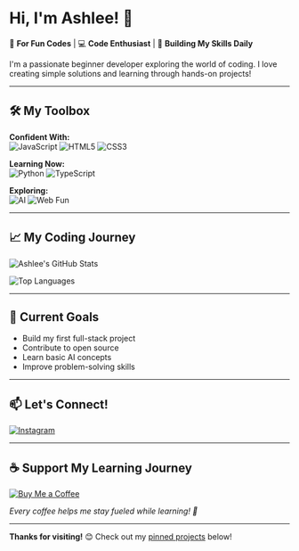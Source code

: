 # Hi, I'm Ashlee! 👋

🌱 **For Fun Codes** | 💻 **Code Enthusiast** | 🚀 **Building My Skills Daily**

I'm a passionate beginner developer exploring the world of coding. I love creating simple solutions and learning through hands-on projects!

---

## 🛠️ My Toolbox

**Confident With:**  
![JavaScript](https://img.shields.io/badge/JavaScript-F7DF1E?style=flat&logo=javascript&logoColor=black)
![HTML5](https://img.shields.io/badge/HTML5-E34F26?style=flat&logo=html5&logoColor=white)
![CSS3](https://img.shields.io/badge/CSS3-1572B6?style=flat&logo=css3&logoColor=white)

**Learning Now:**  
![Python](https://img.shields.io/badge/Python-3776AB?style=flat&logo=python&logoColor=white)
![TypeScript](https://img.shields.io/badge/TypeScript-007ACC?style=flat&logo=typescript&logoColor=white)

**Exploring:**  
![AI](https://img.shields.io/badge/AI-FFD700?style=flat&logo=openai&logoColor=black)
![Web Fun](https://img.shields.io/badge/Web_Fun-FF69B4?style=flat&logo=gamejolt&logoColor=white)

---

## 📈 My Coding Journey

![Ashlee's GitHub Stats](https://github-readme-stats.vercel.app/api?username=Ashleeeeeeeeeeeeeeeee&show_icons=true&theme=radical)

![Top Languages](https://github-readme-stats.vercel.app/api/top-langs/?username=Ashleeeeeeeeeeeeeeeee&layout=compact&theme=radical)

---

## 🌱 Current Goals
- Build my first full-stack project
- Contribute to open source
- Learn basic AI concepts
- Improve problem-solving skills

---

## 📫 Let's Connect!
[![Instagram](https://img.shields.io/badge/Instagram-E4405F?style=flat&logo=instagram&logoColor=white)](https://www.instagram.com/kench.ng/)

---

## ☕ Support My Learning Journey
[![Buy Me a Coffee](https://img.shields.io/badge/Buy_Me_A_Coffee-FFDD00?style=flat&logo=buymeacoffee&logoColor=black)](https://kofi.com/ashleee)

*Every coffee helps me stay fueled while learning! 🚀*

---

**Thanks for visiting!** 😊 Check out my [pinned projects](https://github.com/Ashleeeeeeeeeeeeeeeee?tab=repositories) below!
